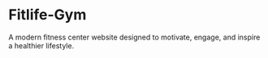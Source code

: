 # Fitlife-Gym
A modern fitness center website designed to motivate, engage, and inspire a healthier lifestyle.
